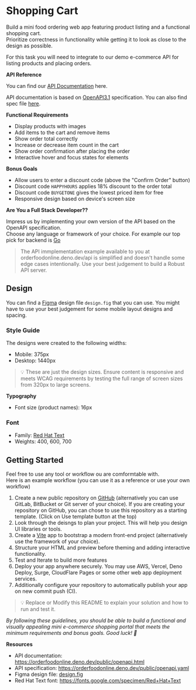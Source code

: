 # Shopping Cart

Build a mini food ordering web app featuring product listing and a functional shopping cart.\
Prioritize correctness in functionality while getting it to look as close to the design as possible.

For this task you will need to integrate to our demo e-commerce API for listing products and placing orders.

**API Reference**

You can find our [API Documentation](https://orderfoodonline.deno.dev/public/openapi.html) here.

API documentation is based on [OpenAPI3.1](https://swagger.io/specification/v3/) specification.
You can also find spec file [here](https://orderfoodonline.deno.dev/public/openapi.yaml).
 
**Functional Requirements**

- Display products with images
- Add items to the cart and remove items
- Show order total correctly
- Increase or decrease item count in the cart
- Show order confirmation after placing the order
- Interactive hover and focus states for elements

**Bonus Goals**

- Allow users to enter a discount code (above the "Confirm Order" button)
- Discount code `HAPPYHOURS` applies 18% discount to the order total
- Discount code `BUYGETONE` gives the lowest priced item for free
- Responsive design based on device's screen size

**Are You a Full Stack Developer??**

Impress us by implementing your own version of the API based on the OpenAPI specification.\
Choose any language or framework of your choice. For example our top pick for backend is [Go](https://go.dev)

> The API immplementation example available to you at orderfoodonline.deno.dev/api is simplified and doesn't handle some edge cases intentionally.
> Use your best judgement to build a Robust API server.

## Design

You can find a [Figma](https://figma.com) design file `design.fig` that you can use.
You might have to use your best judgement for some mobile layout designs and spacing.

### Style Guide

The designs were created to the following widths:

- Mobile: 375px
- Desktop: 1440px

> 💡 These are just the design sizes. Ensure content is responsive and meets WCAG requirements by testing the full range of screen sizes from 320px to large screens.

**Typography**

- Font size (product names): 16px

### Font

- Family: [Red Hat Text](https://fonts.google.com/specimen/Red+Hat+Text)
- Weights: 400, 600, 700

## Getting Started

Feel free to use any tool or workflow ou are comformtable with.\
Here is an example workflow (you can use it as a reference or use your own workflow)

1. Create a new public repository on [GitHub](https://github.com) (alternatively you can use GitLab, BitBucket or Git server of your choice).
   If you are creating your repository on GitHub, you can chose to use this repository as a starting template. (Click on Use template button at the top)
2. Look through the deisngs to plan your project. This will help you design UI libraries or tools.
3. Create a [Vite](https://vite.dev) app to bootstrap a modern front-end project (alternatively use the framework of your choice).
4. Structure your HTML and preview before theming and adding interactive functionality.
5. Test and Iterate to build more features
6. Deploy your app anywhere securely. You may use AWS, Vercel, Deno Deploy, Surge, CloudFlare Pages or some other web app deployment services.
7. Additionally configure your repository to automatically publish your app on new commit push (CI).

> 💡 Replace or Modify this README to explain your solution and how to run and test it.

_By following these guidelines, you should be able to build a functional and visually appealing mini e-commerce shopping portal that meets the minimum requirements and bonus goals. Good luck! 🚀_

**Resources**

- API documentation: https://orderfoodonline.deno.dev/public/openapi.html
- API specification: https://orderfoodonline.deno.dev/public/openapi.yaml
- Figma design file: [design.fig](./design.fig)
- Red Hat Text font: https://fonts.google.com/specimen/Red+Hat+Text
